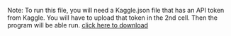 Note: To run this file, you will need a Kaggle.json file that has an API token from Kaggle. You will have to upload that token in the 2nd cell. Then the program will be able run. [click here to download]([(https://drive.google.com/file/d/1DxR-pfG8j7n0INhKo0dmvo64u6915CCn/view?usp=share_link)https://drive.google.com/file/d/1DxR-pfG8j7n0INhKo0dmvo64u6915CCn/view?usp=share_link])
